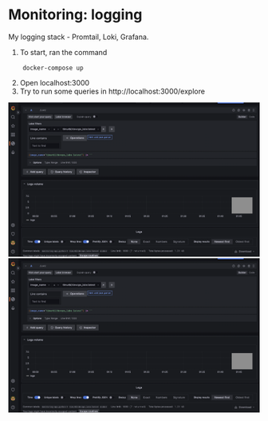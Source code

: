 # Monitoring: logging

My logging stack - Promtail, Loki, Grafana.

1. To start, ran the command

```
    docker-compose up
```

2. Open localhost:3000
3. Try to run some queries in http://localhost:3000/explore

![](./images/1.png)
![](./images/1.png)
